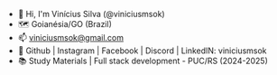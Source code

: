 - 👋 Hi, I'm Vinícius Silva (@viniciusmsok)
- 🗺️ Goianésia/GO (Brazil)
- 📫 viniciusmsok@gmail.com
- 🐳 Github | Instagram | Facebook | Discord | LinkedIN: viniciusmsok
- 📚 Study Materials | Full stack development - PUC/RS (2024-2025)
